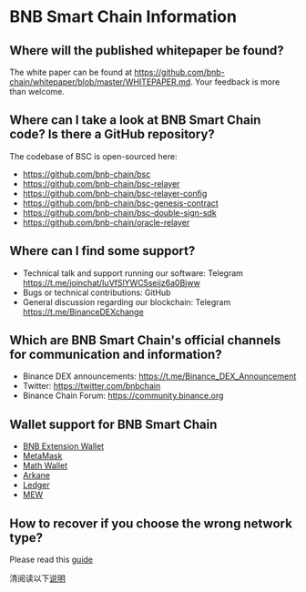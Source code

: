 # BNB Smart Chain  Information

## Where will the published whitepaper be found?

The white paper can be found at <https://github.com/bnb-chain/whitepaper/blob/master/WHITEPAPER.md>. Your feedback is more than welcome.

## Where can I take a look at BNB Smart Chain code? Is there a GitHub repository?

The codebase of BSC is open-sourced here:

* <https://github.com/bnb-chain/bsc>
* <https://github.com/bnb-chain/bsc-relayer>
* <https://github.com/bnb-chain/bsc-relayer-config>
* <https://github.com/bnb-chain/bsc-genesis-contract>
* <https://github.com/bnb-chain/bsc-double-sign-sdk>
* <https://github.com/bnb-chain/oracle-relayer>

## Where can I find some support?

* Technical talk and support running our software: Telegram <https://t.me/joinchat/IuVfSlYWC5seijz6a0Bjww>
* Bugs or technical contributions: GitHub
* General discussion regarding our blockchain: Telegram <https://t.me/BinanceDEXchange>

## Which are BNB Smart Chain's official channels for communication and information?

* Binance DEX announcements: <https://t.me/Binance_DEX_Announcement>
* Twitter: <https://twitter.com/bnbchain>
* Binance Chain Forum: <https://community.binance.org>

## Wallet support for BNB Smart Chain

  - [BNB Extension Wallet ](../../../wallet/binance.md)
  - [MetaMask](../../../wallet/metamask.md)
  - [Math Wallet](../../../wallet/math.md)
  - [Arkane](../../../wallet/arkane.md)
  - [Ledger](../../../wallet/ledger.md)
  - [MEW](../../../wallet/myetherwallet.md)

##  How to recover if you choose the wrong network type?

Please read this [guide](./withdraw-en.md)

清阅读以下[说明](./withdraw-cn.md)
